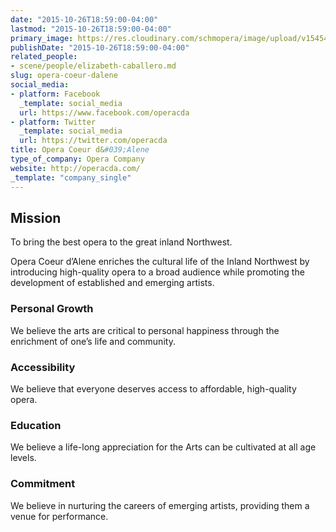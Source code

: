 ```yaml
---
date: "2015-10-26T18:59:00-04:00"
lastmod: "2015-10-26T18:59:00-04:00"
primary_image: https://res.cloudinary.com/schmopera/image/upload/v1545409169/media/webhook-uploads/1445900335578/OCA.jpg.jpg
publishDate: "2015-10-26T18:59:00-04:00"
related_people:
- scene/people/elizabeth-caballero.md
slug: opera-coeur-dalene
social_media:
- platform: Facebook
  _template: social_media
  url: https://www.facebook.com/operacda
- platform: Twitter
  _template: social_media
  url: https://twitter.com/operacda
title: Opera Coeur d&#039;Alene
type_of_company: Opera Company
website: http://operacda.com/
_template: "company_single"
---
```


## Mission

To bring the best opera to the great inland Northwest.

Opera Coeur d’Alene enriches the cultural life of the Inland Northwest by introducing high-quality opera to a broad audience while promoting the development of established and emerging artists. 

### Personal Growth

We believe the arts are critical to personal happiness through the enrichment of one’s life and community. 

### Accessibility

We believe that everyone deserves access to affordable, high-quality opera. 

### Education

We believe a life-long appreciation for the Arts can be cultivated at all age levels. 

### Commitment

We believe in nurturing the careers of emerging artists, providing them a venue for performance.
